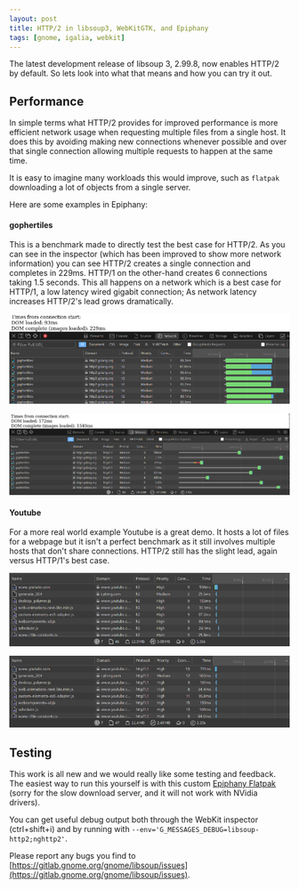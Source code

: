 ```yaml
---
layout: post
title: HTTP/2 in libsoup3, WebKitGTK, and Epiphany
tags: [gnome, igalia, webkit]
---
```


The latest development release of libsoup 3, 2.99.8, now enables HTTP/2 by default.
So lets look into what that means and how you can try it out.

<!--more-->

## Performance

In simple terms what HTTP/2 provides for improved performance is more efficient network
usage when requesting multiple files from a single host. It does this by avoiding making
new connections whenever possible and over that single connection allowing multiple
requests to happen at the same time.

It is easy to imagine many workloads this would improve, such as `flatpak` downloading
a lot of objects from a single server.

Here are some examples in Epiphany:

#### gophertiles

This is a benchmark made to directly test the best case for HTTP/2. As you can see
in the inspector (which has been improved to show more network information)
you can see HTTP/2 creates a single connection and completes in 229ms. HTTP/1 on the
other-hand creates 6 connections taking 1.5 seconds. This all happens on a network which
is a best case for HTTP/1, a low latency wired gigabit connection; As network latency
increases HTTP/2's lead grows dramatically.

![browser screenshot using http2](/images/gophertiles-http2.png)

![browser screenshot using http1](/images/gophertiles-http1.png)

#### Youtube

For a more real world example Youtube is a great demo. It hosts a lot of files for a webpage
but it isn't a perfect benchmark as it still involves multiple hosts that don't share
connections. HTTP/2 still has the slight lead, again versus HTTP/1's best case.

![inspector screenshot using http2](/images/youtube-http2.png)

![inspector screenshot using http1](/images/youtube-http1.png)

## Testing

This work is all new and we would really like some testing and feedback. The easiest
way to run this yourself is with this custom [Epiphany Flatpak](https://dl.tingping.se/flatpak/epiphany-canary.flatpak) (sorry for the slow download server, and it will not
work with NVidia drivers).

You can get useful debug output both through the WebKit inspector (ctrl+shift+i) and
by running with `--env='G_MESSAGES_DEBUG=libsoup-http2;nghttp2'`.

Please report any bugs you find to [https://gitlab.gnome.org/gnome/libsoup/issues](https://gitlab.gnome.org/gnome/libsoup/issues).
